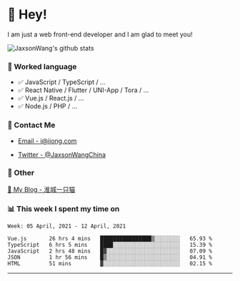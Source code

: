 # 👋 Hey!

I am just a web front-end developer and I am glad to meet you!

![JaxsonWang's github stats](https://github-readme-stats.vercel.app/api?username=JaxsonWang&&show_icons=true&&title_color=1abc9c&&icon_color=1abc9c)


### 📝 Worked language

- ✅ JavaScript / TypeScript / ...
- ✅ React Native / Flutter / UNI-App / Tora / ...
- ✅ Vue.js / React.js / ...
- ✅ Node.js / PHP / ...

### 📮 Contact Me

- [Email - i@iiong.com](mailto:i@iiong.com)

- [Twitter - @JaxsonWangChina](https://twitter.com/JaxsonWangChina)

### 🤪 Other

[📌 My Blog - 淮城一只猫](https://iiong.com)

### 📊 This week I spent my time on

<!--START_SECTION:waka-->
```text
Week: 05 April, 2021 - 12 April, 2021

Vue.js       26 hrs 4 mins   ████████████████▒░░░░░░░░   65.93 % 
TypeScript   6 hrs 5 mins    ████░░░░░░░░░░░░░░░░░░░░░   15.39 % 
JavaScript   2 hrs 48 mins   █▓░░░░░░░░░░░░░░░░░░░░░░░   07.09 % 
JSON         1 hr 56 mins    █▒░░░░░░░░░░░░░░░░░░░░░░░   04.91 % 
HTML         51 mins         ▓░░░░░░░░░░░░░░░░░░░░░░░░   02.15 % 
```
<!--END_SECTION:waka-->

---
